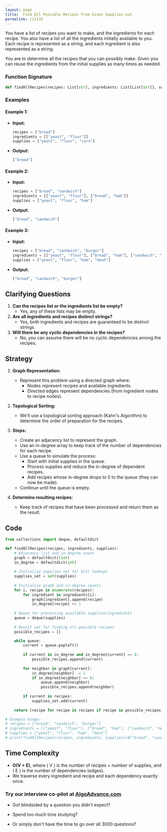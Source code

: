 ```yaml
---
layout: page
title:  Find All Possible Recipes from Given Supplies-out
permalink: /s2115
---
```

You have a list of recipes you want to make, and the ingredients for each recipe. You also have a list of all the ingredients initially available to you. Each recipe is represented as a string, and each ingredient is also represented as a string.

You are to determine all the recipes that you can possibly make. Given you can reuse the ingredients from the initial supplies as many times as needed.

### Function Signature
```python
def findAllRecipes(recipes: List[str], ingredients: List[List[str]], supplies: List[str]) -> List[str]:
```

### Examples
#### Example 1:
- **Input:**
  ```python
  recipes = ["bread"]
  ingredients = [["yeast", "flour"]]
  supplies = ["yeast", "flour", "corn"]
  ```
- **Output:**
  ```python
  ["bread"]
  ```

#### Example 2:
- **Input:**
  ```python
  recipes = ["bread", "sandwich"]
  ingredients = [["yeast", "flour"], ["bread", "ham"]]
  supplies = ["yeast", "flour", "ham"]
  ```
- **Output:**
  ```python
  ["bread", "sandwich"]
  ```

#### Example 3:
- **Input:**
  ```python
  recipes = ["bread", "sandwich", "burger"]
  ingredients = [["yeast", "flour"], ["bread", "ham"], ["sandwich", "meat"]]
  supplies = ["yeast", "flour", "ham", "meat"]
  ```
- **Output:**
  ```python
  ["bread", "sandwich", "burger"]
  ```

## Clarifying Questions
1. **Can the recipes list or the ingredients list be empty?**
   - Yes, any of these lists may be empty.
2. **Are all ingredients and recipes distinct strings?**
   - Yes, both ingredients and recipes are guaranteed to be distinct strings.
3. **Will there be any cyclic dependencies in the recipes?**
   - No, you can assume there will be no cyclic dependencies among the recipes.

## Strategy
1. **Graph Representation:**
   - Represent this problem using a directed graph where:
     - Nodes represent recipes and available ingredients.
     - Directed edges represent dependencies (from ingredient nodes to recipe nodes).

2. **Topological Sorting:**
   - We'll use a topological sorting approach (Kahn's Algorithm) to determine the order of preparation for the recipes.
   
3. **Steps:**
   - Create an adjacency list to represent the graph.
   - Use an in-degree array to keep track of the number of dependencies for each recipe.
   - Use a queue to simulate the process:
       - Start with initial supplies in the queue.
       - Process supplies and reduce the in-degree of dependent recipes.
       - Add recipes whose in-degree drops to 0 to the queue (they can now be made).
   - Continue until the queue is empty.

4. **Determine resulting recipes:**
   - Keep track of recipes that have been processed and return them as the result.

## Code
```python
from collections import deque, defaultdict

def findAllRecipes(recipes, ingredients, supplies):
    # Adjacency list and in-degree count
    graph = defaultdict(list)
    in_degree = defaultdict(int)
    
    # Initialize supplies set for O(1) lookups
    supplies_set = set(supplies)
    
    # Initialize graph and in-degree counts
    for i, recipe in enumerate(recipes):
        for ingredient in ingredients[i]:
            graph[ingredient].append(recipe)
            in_degree[recipe] += 1
            
    # Queue for processing available supplies/ingredients
    queue = deque(supplies)
    
    # Result set for finding all possible recipes
    possible_recipes = []

    while queue:
        current = queue.popleft()
        
        if current in in_degree and in_degree[current] == 0:
            possible_recipes.append(current)
        
        for neighbor in graph[current]:
            in_degree[neighbor] -= 1
            if in_degree[neighbor] == 0:
                queue.append(neighbor)
                possible_recipes.append(neighbor)
                
        if current in recipes:
            supplies_set.add(current)
    
    return [recipe for recipe in recipes if recipe in possible_recipes]

# Example Usage:
# recipes = ["bread", "sandwich", "burger"]
# ingredients = [["yeast", "flour"], ["bread", "ham"], ["sandwich", "meat"]]
# supplies = ["yeast", "flour", "ham", "meat"]
# print(findAllRecipes(recipes, ingredients, supplies))#["bread", "sandwich", "burger"]
```

## Time Complexity
- **O(V + E)**, where \( V \) is the number of recipes + number of supplies, and \( E \) is the number of dependencies (edges).
- We traverse every ingredient and recipe and each dependency exactly once.


### Try our interview co-pilot at [AlgoAdvance.com](https://algoAdvance.com)

- Got blindsided by a question you didn't expect?

- Spend too much time studying?

- Or simply don't have the time to go over all 3000 questions?

